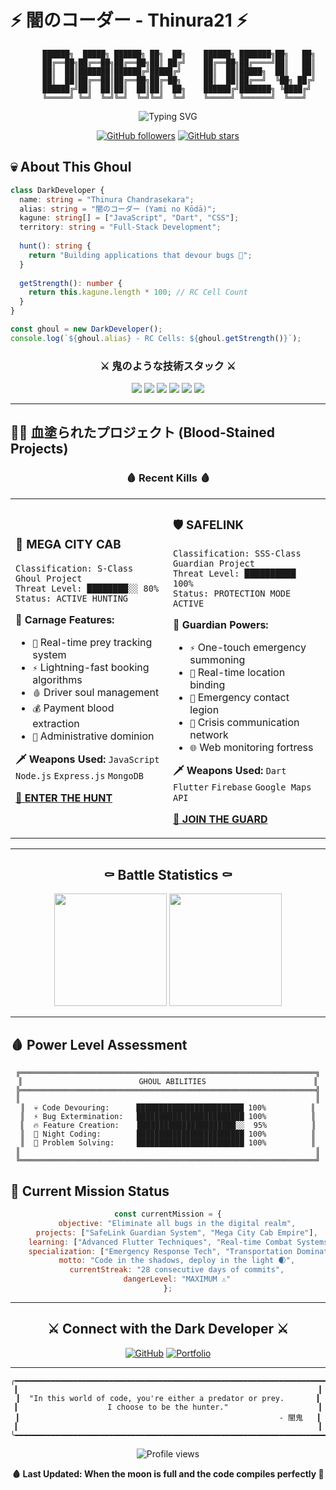 # ⚡ 闇のコーダー - Thinura21 ⚡

<div align="center">
  
```
     ██████╗  █████╗ ██████╗ ██╗  ██╗    ██████╗ ███████╗██╗   ██╗
     ██╔══██╗██╔══██╗██╔══██╗██║ ██╔╝    ██╔══██╗██╔════╝██║   ██║
     ██║  ██║███████║██████╔╝█████╔╝     ██║  ██║█████╗  ██║   ██║
     ██║  ██║██╔══██║██╔══██╗██╔═██╗     ██║  ██║██╔══╝  ╚██╗ ██╔╝
     ██████╔╝██║  ██║██║  ██║██║  ██╗    ██████╔╝███████╗ ╚████╔╝ 
     ╚═════╝ ╚═╝  ╚═╝╚═╝  ╚═╝╚═╝  ╚═╝    ╚═════╝ ╚══════╝  ╚═══╝  
```

<img src="https://readme-typing-svg.herokuapp.com?font=Fira+Code&size=22&duration=4000&pause=1000&color=FF6B6B&background=0D111700&center=true&vCenter=true&width=500&lines=Full+Stack+Developer;Mobile+%26+Web+Architect;Code+Demon+%F0%9F%91%BA;Building+Digital+Realms" alt="Typing SVG" />

[![GitHub followers](https://img.shields.io/github/followers/Thinura21?label=Followers&style=for-the-badge&color=ff6b6b&labelColor=1a1a1a&cacheSeconds=300)](https://github.com/Thinura21)
[![GitHub stars](https://img.shields.io/github/stars/Thinura21?label=Stars&style=for-the-badge&color=ffd93d&labelColor=1a1a1a&cacheSeconds=300)](https://github.com/Thinura21)

</div>

## 💀 About This Ghoul

```typescript
class DarkDeveloper {
  name: string = "Thinura Chandrasekara";
  alias: string = "闇のコーダー (Yami no Kōdā)";
  kagune: string[] = ["JavaScript", "Dart", "CSS"];
  territory: string = "Full-Stack Development";
  
  hunt(): string {
    return "Building applications that devour bugs 🦠";
  }
  
  getStrength(): number {
    return this.kagune.length * 100; // RC Cell Count
  }
}

const ghoul = new DarkDeveloper();
console.log(`${ghoul.alias} - RC Cells: ${ghoul.getStrength()}`);
```

<div align="center">

### ⚔️ 鬼のような技術スタック ⚔️

</div>

<p align="center">
  <img src="https://img.shields.io/badge/-JavaScript-000000?style=for-the-badge&logo=JavaScript&logoColor=F7DF1E&labelColor=1a1a1a" />
  <img src="https://img.shields.io/badge/-Dart-000000?style=for-the-badge&logo=Dart&logoColor=0175C2&labelColor=1a1a1a" />
  <img src="https://img.shields.io/badge/-CSS3-000000?style=for-the-badge&logo=CSS3&logoColor=1572B6&labelColor=1a1a1a" />
  <img src="https://img.shields.io/badge/-HTML5-000000?style=for-the-badge&logo=HTML5&logoColor=E34F26&labelColor=1a1a1a" />
  <img src="https://img.shields.io/badge/-Flutter-000000?style=for-the-badge&logo=Flutter&logoColor=02569B&labelColor=1a1a1a" />
  <img src="https://img.shields.io/badge/-Node.js-000000?style=for-the-badge&logo=Node.js&logoColor=339933&labelColor=1a1a1a" />
</p>

---

## 🏴‍☠️ 血塗られたプロジェクト (Blood-Stained Projects)

<div align="center">

### 🩸 Recent Kills 🩸

</div>

<table align="center">
<tr>
<td width="50%">

### 🚕 **MEGA CITY CAB**
```
Classification: S-Class Ghoul Project
Threat Level: ████████░░ 80%
Status: ACTIVE HUNTING
```

**🔴 Carnage Features:**
- `🎯` Real-time prey tracking system
- `⚡` Lightning-fast booking algorithms  
- `🩸` Driver soul management
- `💰` Payment blood extraction
- `👑` Administrative dominion

**🗡️ Weapons Used:**
`JavaScript` `Node.js` `Express.js` `MongoDB`

[🔗 **ENTER THE HUNT**](https://github.com/Thinura21/Mege_Cab_Web)

</td>
<td width="50%">

### 🛡️ **SAFELINK**
```
Classification: SSS-Class Guardian Project
Threat Level: ██████████ 100%
Status: PROTECTION MODE ACTIVE
```

**🔴 Guardian Powers:**
- `⚡` One-touch emergency summoning
- `📍` Real-time location binding
- `👥` Emergency contact legion
- `💬` Crisis communication network
- `🌐` Web monitoring fortress

**🗡️ Weapons Used:**
`Dart` `Flutter` `Firebase` `Google Maps API`

[🔗 **JOIN THE GUARD**](https://github.com/Thinura21/safelink)

</td>
</tr>
</table>

---

<div align="center">

## ⚰️ Battle Statistics ⚰️

<img height="180em" src="https://github-readme-stats.vercel.app/api?username=Thinura21&show_icons=true&theme=radical&hide_border=true&bg_color=0d1117&title_color=ff6b6b&icon_color=ffd93d&text_color=c9d1d9&ring_color=ff6b6b" />
<img height="180em" src="https://github-readme-stats.vercel.app/api/top-langs/?username=Thinura21&layout=compact&theme=radical&hide_border=true&bg_color=0d1117&title_color=ff6b6b&text_color=c9d1d9" />

</div>

---

## 🩸 Power Level Assessment

<div align="center">

```
╔══════════════════════════════════════════════════════════════════╗
║                          GHOUL ABILITIES                        ║
╠══════════════════════════════════════════════════════════════════╣
║                                                                  ║
║  💀 Code Devouring:      ████████████████████████ 100%          ║
║  ⚡ Bug Extermination:   ████████████████████████ 100%          ║
║  🔥 Feature Creation:    ██████████████████████░░  95%          ║
║  🌙 Night Coding:        ████████████████████████ 100%          ║
║  👺 Problem Solving:     ████████████████████████ 100%          ║
║                                                                  ║
╚══════════════════════════════════════════════════════════════════╝
```

</div>

## 🌙 Current Mission Status

<div align="center">

```javascript
const currentMission = {
    objective: "Eliminate all bugs in the digital realm",
    projects: ["SafeLink Guardian System", "Mega City Cab Empire"],
    learning: ["Advanced Flutter Techniques", "Real-time Combat Systems"],
    specialization: ["Emergency Response Tech", "Transportation Domination"],
    motto: "Code in the shadows, deploy in the light 🌒",
    currentStreak: "28 consecutive days of commits",
    dangerLevel: "MAXIMUM ⚠️"
};
```

</div>

---

<div align="center">

## ⚔️ Connect with the Dark Developer ⚔️

[![GitHub](https://img.shields.io/badge/-GITHUB_REALM-000000?style=for-the-badge&logo=GitHub&logoColor=white&labelColor=ff6b6b)](https://github.com/Thinura21)
[![Portfolio](https://img.shields.io/badge/-DARK_PORTFOLIO-000000?style=for-the-badge&logo=Google-Chrome&logoColor=white&labelColor=ffd93d)](https://thinura21.github.io)

</div>

---

<div align="center">

```
╭━━━━━━━━━━━━━━━━━━━━━━━━━━━━━━━━━━━━━━━━━━━━━━━━━━━━━━━━━━━━━━━━━━━━━━━╮
┃                                                                   ┃
┃  "In this world of code, you're either a predator or prey.       ┃
┃                    I choose to be the hunter."                    ┃
┃                                                          - 闇鬼   ┃
┃                                                                   ┃
╰━━━━━━━━━━━━━━━━━━━━━━━━━━━━━━━━━━━━━━━━━━━━━━━━━━━━━━━━━━━━━━━━━━━━━━━╯
```

<img src="https://komarev.com/ghpvc/?username=Thinura21&color=ff6b6b&style=for-the-badge&label=SOULS+CONSUMED" alt="Profile views">

**🩸 Last Updated: When the moon is full and the code compiles perfectly 🌙**

</div>
